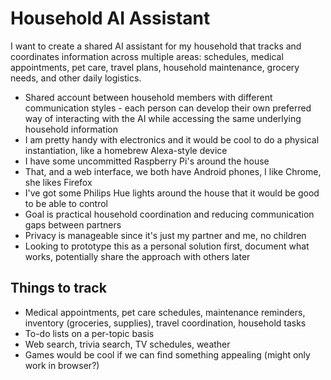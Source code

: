 # Household AI Assistant

I want to create a shared AI assistant for my household that tracks and coordinates information across multiple areas: schedules, medical appointments, pet care, travel plans, household maintenance, grocery needs, and other daily logistics.

- Shared account between household members with different communication styles - each person can develop their own preferred way of interacting with the AI while accessing the same underlying household information
- I am pretty handy with electronics and it would be cool to do a physical instantiation, like a homebrew Alexa-style device
- I have some uncommitted Raspberry Pi's around the house
- That, and a web interface, we both have Android phones, I like Chrome, she likes Firefox
- I've got some Philips Hue lights around the house that it would be good to be able to control
- Goal is practical household coordination and reducing communication gaps between partners
- Privacy is manageable since it's just my partner and me, no children
- Looking to prototype this as a personal solution first, document what works, potentially share the approach with others later

## Things to track

- Medical appointments, pet care schedules, maintenance reminders, inventory (groceries, supplies), travel coordination, household tasks
- To-do lists on a per-topic basis
- Web search, trivia search, TV schedules, weather
- Games would be cool if we can find something appealing (might only work in browser?)
